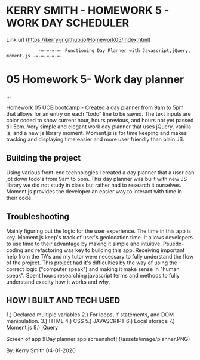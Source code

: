 # KERRY SMITH - HOMEWORK 5 - WORK DAY SCHEDULER

Link url (https://kerry-jr.github.io/Homework05/index.html)

                -=-=-=-=- Functioning Day Planner with Javascript,jQuery, moment.js -=-=-=-=-=-

# 05 Homework 5- Work day planner
...

Homework 05 UCB bootcamp - Created a day planner from 9am to 5pm that allows for an entry on each "todo" line to be saved.  The text inputs are color coded to show current hour, hours previous, and hours not yet passed till 5pm.  Very simple and elegant work day planner that uses jQuery, vanilla js, and a new js library moment. Moment.js is for time keeping and makes tracking and displaying time easier and more user friendly than plain JS. 
## Building the project

Using various front-end technologies I created a  day planner that a user can jot down todo's from 9am to 5pm.  This day planner was built with new JS library we did not study in class but rather had to research it ourselves.  Moment.js provides the developer an easier way to interact with time in their code.

## Troubleshooting

Mainly figuring out the logic for the user experience.  The time in this app is key. Moment.js keep's track of user's geolocation time. It allows developers to use time to their advantage by making it simple and intuitive. Psuedo-coding and refactoring was key to building this app. Receiving important help from the TA's and my tutor were necessary to fully understand the flow of the project. This project had it's difficulties by the way of using the correct logic ("computer speak") and making it make sense in "human speak". Spent hours researching javascript terms and methods to fully understand exaclty how it works and why.


## HOW I BUILT AND TECH USED

1.) Declared multiple variables 
2.) For loops, if statements, and DOM manipulation.
3.) HTML
4.) CSS
5.) JAVASCRIPT
6.) Local storage
7.) Moment.js
8.) jQuery

Screen of app
![Day planner app screenshot] (/assets/image/planner.PNG)


By: Kerry Smith 04-01-2020 